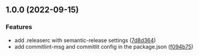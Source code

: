 ## 1.0.0 (2022-09-15)


### Features

* add .releaserc with semantic-release settings ([7d8d364](https://github.com/seedz-ag/sdz-agent-common/commit/7d8d36414d293264af519052131af0a7e8f92d41))
* add commitlint-msg and commitlit config in the package.json ([f094b75](https://github.com/seedz-ag/sdz-agent-common/commit/f094b7574a7163828bbc781cab5ebcb4439d3f4f))
